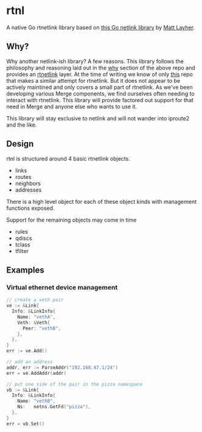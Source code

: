 # rtnl

A native Go rtnetlink library based on
[this Go netlink library](https://github.com/mdlayher/netlink) by [Matt
Layher](https://mdlayher.com/).

## Why?

Why another netlink-ish library? A few reasons. This library follows the
philosophy and reasoning laid out in the
[why](https://github.com/mdlayher/netlink#why) section of the above repo and
provides an [rtnetlink](http://man7.org/linux/man-pages/man7/rtnetlink.7.html)
layer. At the time of writing we know of only
[this](https://github.com/jsimonetti/rtnetlink) repo that makes a similar
attempt for rtnetlink. But it does not appear to be actively maintined and only
covers a small part of rtnetlink. As we've been developing various Merge
components, we find ourselves often needing to interact with rtnetlink. This
library will provide factored out support for that need in Merge and anyone else
who wants to use it.

This library will stay exclusive to netlink and will not wander into iproute2 and
the like.

## Design

rtnl is structured around 4 basic rtnetlink objects.

- links
- routes
- neighbors
- addresses

There is a high level object for each of these object kinds with management
functions exposed.

Support for the remaining objects may come in time

- rules
- qdiscs
- tclass
- tfilter

## Examples

### Virtual ethernet device management

```go
// create a veth pair
ve := &Link{
  Info: &LinkInfo{
    Name: "vethA",
    Veth: &Veth{
      Peer: "vethB",
    },
  },
}
err := ve.Add()

// add an address
addr, err := ParseAddr("192.168.47.1/24")
err = ve.AddAddr(addr)

// put one side of the pair in the pizza namespace
vb := &Link{
  Info: &LinkInfo{
    Name: "vethB",
    Ns:   netns.GetFd("pizza"),
  },
}
err = vb.Set()
```
